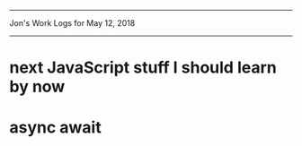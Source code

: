 *****************************************************************

Jon's Work Logs for May 12, 2018

*****************************************************************

# next JavaScript stuff I should learn by now

# async await

```js

```